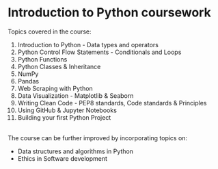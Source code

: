 # Introduction to Python coursework

Topics covered in the course:
1. Introduction to Python - Data types and operators
2. Python Control Flow Statements - Conditionals and Loops
3. Python Functions
4. Python Classes & Inheritance
5. NumPy
6. Pandas
7. Web Scraping with Python
8. Data Visualization - Matplotlib & Seaborn
9. Writing Clean Code - PEP8 standards, Code standards & Principles
10. Using GitHub & Jupyter Notebooks
11. Building your first Python Project
<br/>
The course can be further improved by incorporating topics on:
<ul>
  <li>Data structures and algorithms in Python</li>
  <li>Ethics in Software development</li>
</ul>
